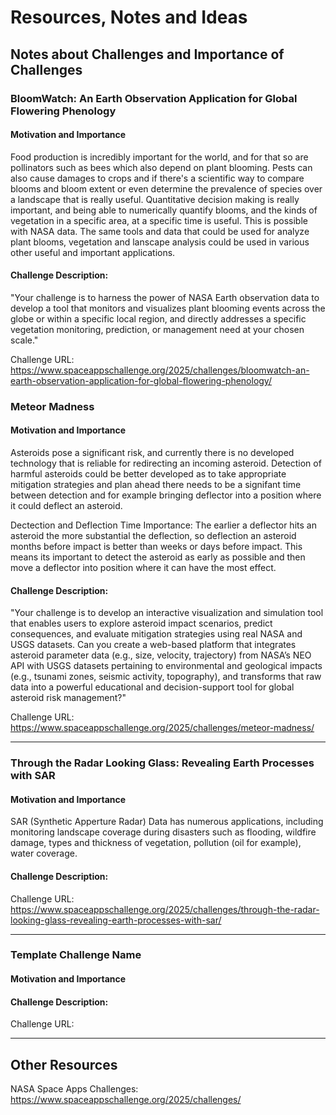 # Resources, Notes and Ideas

## Notes about Challenges and Importance of Challenges

### BloomWatch: An Earth Observation Application for Global Flowering Phenology

#### Motivation and Importance
Food production is incredibly important for the world, and for that so are pollinators such as bees which also depend on plant blooming.
Pests can also cause damages to crops and if there's a scientific way to compare blooms and bloom extent or even determine the prevalence of species
over a landscape that is really useful. Quantitative decision making is really important, and being able to numerically quantify blooms, and the kinds of vegetation
in a specific area, at a specific time is useful. This is possible with NASA data.
The same tools and data that could be used for analyze plant blooms, vegetation and lanscape analysis could be used in various other useful and important applications.

#### Challenge Description:
"Your challenge is to harness the power of NASA Earth observation data to develop a tool that monitors and visualizes plant blooming events across the globe or within a specific local region, and directly addresses a specific vegetation monitoring, prediction, or management need at your chosen scale."

Challenge URL:
https://www.spaceappschallenge.org/2025/challenges/bloomwatch-an-earth-observation-application-for-global-flowering-phenology/


### Meteor Madness

#### Motivation and Importance

Asteroids pose a significant risk, and currently there is no developed technology that is reliable for redirecting an incoming asteroid. Detection of harmful asteroids could be better developed as to take appropriate mitigation strategies and plan ahead there needs to be a signifant time between detection and for example bringing deflector into a position where it could deflect an asteroid.

Dectection and Deflection Time Importance:
The earlier a deflector hits an asteroid the more substantial the deflection, so deflection an asteroid months before impact is better than weeks or days before impact.
This means its important to detect the asteroid as early as possible and then move a deflector into position where it can have the most effect.

#### Challenge Description:

"Your challenge is to develop an interactive visualization and simulation tool that enables users to explore asteroid impact scenarios, predict consequences, and evaluate mitigation strategies using real NASA and USGS datasets. Can you create a web-based platform that integrates asteroid parameter data (e.g., size, velocity, trajectory) from NASA’s NEO API with USGS datasets pertaining to environmental and geological impacts (e.g., tsunami zones, seismic activity, topography), and transforms that raw data into a powerful educational and decision-support tool for global asteroid risk management?"

Challenge URL:
https://www.spaceappschallenge.org/2025/challenges/meteor-madness/


---


### Through the Radar Looking Glass: Revealing Earth Processes with SAR

#### Motivation and Importance

SAR (Synthetic Apperture Radar) Data has numerous applications, including monitoring landscape coverage during disasters such as flooding, wildfire damage, types and thickness of vegetation, pollution (oil for example), water coverage.

#### Challenge Description:

Challenge URL:
https://www.spaceappschallenge.org/2025/challenges/through-the-radar-looking-glass-revealing-earth-processes-with-sar/


---








### Template Challenge Name

#### Motivation and Importance

#### Challenge Description:

Challenge URL:


---


## Other Resources

NASA Space Apps Challenges:
https://www.spaceappschallenge.org/2025/challenges/


